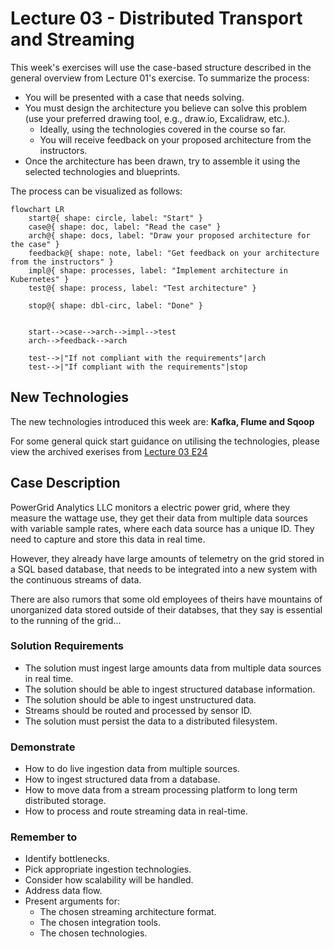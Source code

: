 # Lecture 03 - Distributed Transport and Streaming

This week's exercises will use the case-based structure described in the general overview from Lecture 01's exercise. To summarize the process:

- You will be presented with a case that needs solving.
- You must design the architecture you believe can solve this problem (use your preferred drawing tool, e.g., draw.io, Excalidraw, etc.).
    - Ideally, using the technologies covered in the course so far.
    - You will receive feedback on your proposed architecture from the instructors.
- Once the architecture has been drawn, try to assemble it using the selected technologies and blueprints.

The process can be visualized as follows:

```mermaid
flowchart LR
    start@{ shape: circle, label: "Start" }
    case@{ shape: doc, label: "Read the case" }
    arch@{ shape: docs, label: "Draw your proposed architecture for the case" }
    feedback@{ shape: note, label: "Get feedback on your architecture from the instructors" }
    impl@{ shape: processes, label: "Implement architecture in Kubernetes" }
    test@{ shape: process, label: "Test architecture" }

    stop@{ shape: dbl-circ, label: "Done" }


    start-->case-->arch-->impl-->test
    arch-->feedback-->arch

    test-->|"If not compliant with the requirements"|arch
    test-->|"If compliant with the requirements"|stop
```

## New Technologies

The new technologies introduced this week are: **Kafka, Flume and Sqoop**

For some general quick start guidance on utilising the technologies, please view the archived exerises from [Lecture 03 E24](https://github.com/JakobHviidBDDST/BigDataCourseExercises/tree/main/archive/E24/03)

## Case Description

PowerGrid Analytics LLC monitors a electric power grid, where they measure the wattage use, they get their data from multiple data sources with variable sample rates, where each data source has a unique ID. They need to capture and store this data in real time.

However, they already have large amounts of telemetry on the grid stored in a SQL based database, that needs to be integrated into a new system with the continuous streams of data. 

There are also rumors that some old employees of theirs have mountains of unorganized data stored outside of their databses, that they say is essential to the running of the grid...

### Solution Requirements

- The solution must ingest large amounts data from multiple data sources in real time.
- The solution should be able to ingest structured database information.
- The solution should be able to ingest unstructured data.
- Streams should be routed and processed by sensor ID.
- The solution must persist the data to a distributed filesystem.

### Demonstrate

- How to do live ingestion data from multiple sources.
- How to ingest structured data from a database.
- How to move data from a stream processing platform to long term distributed storage.
- How to process and route streaming data in real-time.

### Remember to

- Identify bottlenecks.
- Pick appropriate ingestion technologies.
- Consider how scalability will be handled.
- Address data flow.
- Present arguments for:
    - The chosen streaming architecture format.
    - The chosen integration tools.
    - The chosen technologies.
